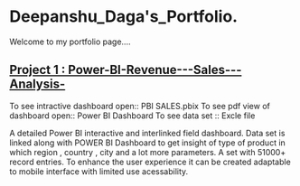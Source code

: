 # Deepanshu_Daga's_Portfolio.
Welcome to my portfolio page....

## [Project 1 : Power-BI-Revenue---Sales---Analysis-](https://github.com/Deepanshu-Daga/Power-BI-Revenue---Sales---Analysis-/blob/main/README.md)
To see intractive dashboard open:: PBI SALES.pbix
To see pdf view of dashboard open:: Power BI Dashboard
To see data set :: Excle file

A detailed Power BI interactive and interlinked field dashboard. Data set is linked along with POWER BI Dashboard to get insight of type of product in which region , country , city and a lot more parameters. A set with 51000+ record entries. To enhance the user experience it can be created adaptable to mobile interface with limited use acessability.
